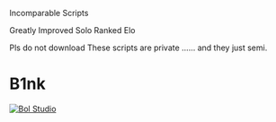 
Incomparable Scripts

Greatly Improved Solo Ranked  Elo

Pls  do not download 
These scripts are private ......     and they just semi.                                        

B1nk
========

<a target="_blank" href="http://shang.qq.com/wpa/qunwpa?idkey=cdc09118b51ee019d4329c57e95d5731da84f4e7daa76da96144836600d9a8ff"><img border="0" src="http://pub.idqqimg.com/wpa/images/group.png" alt="Bol Studio" title="Bol Studio"></a>


